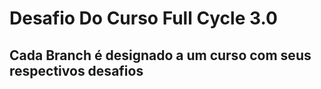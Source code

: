 # Desafio Do Curso Full Cycle 3.0

## Cada Branch é designado a um curso com seus respectivos desafios